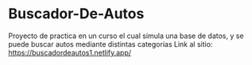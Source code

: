 # Buscador-De-Autos
Proyecto de practica en un curso el cual simula una base de datos, y se puede buscar autos mediante distintas categorias
Link al sitio: https://buscadordeautos1.netlify.app/
